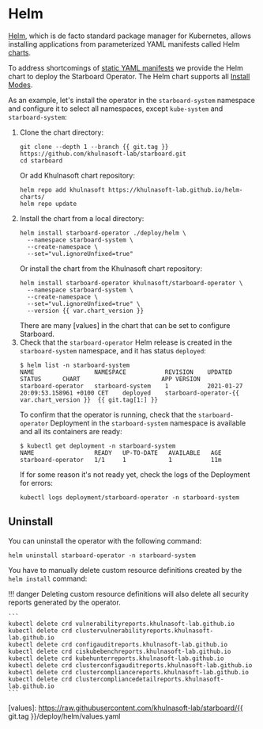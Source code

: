# Helm

[Helm], which is de facto standard package manager for Kubernetes, allows installing applications from parameterized
YAML manifests called Helm [charts].

To address shortcomings of [static YAML manifests](./kubectl.md) we provide the Helm chart to deploy the Starboard
Operator. The Helm chart supports all [Install Modes](./../configuration.md#install-modes).

As an example, let's install the operator in the `starboard-system` namespace and configure it to select all namespaces,
except `kube-system` and `starboard-system`:

1. Clone the chart directory:
   ```
   git clone --depth 1 --branch {{ git.tag }} https://github.com/khulnasoft-lab/starboard.git
   cd starboard
   ```
   Or add Khulnasoft chart repository:
   ```
   helm repo add khulnasoft https://khulnasoft-lab.github.io/helm-charts/
   helm repo update
   ```
2. Install the chart from a local directory:
   ```
   helm install starboard-operator ./deploy/helm \
     --namespace starboard-system \
     --create-namespace \
     --set="vul.ignoreUnfixed=true"
   ```
   Or install the chart from the Khulnasoft chart repository:
   ```
   helm install starboard-operator khulnasoft/starboard-operator \
     --namespace starboard-system \
     --create-namespace \
     --set="vul.ignoreUnfixed=true" \
     --version {{ var.chart_version }}
   ```
   There are many [values] in the chart that can be set to configure Starboard.
3. Check that the `starboard-operator` Helm release is created in the `starboard-system` namespace, and it has status
   `deployed`:
   ```console
   $ helm list -n starboard-system
   NAME              	NAMESPACE         	REVISION	UPDATED                             	STATUS  	CHART                   	APP VERSION
   starboard-operator	starboard-system	1       	2021-01-27 20:09:53.158961 +0100 CET	deployed	starboard-operator-{{ var.chart_version }}	{{ git.tag[1:] }}
   ```
   To confirm that the operator is running, check that the `starboard-operator` Deployment in the `starboard-system`
   namespace is available and all its containers are ready:
   ```console
   $ kubectl get deployment -n starboard-system
   NAME                 READY   UP-TO-DATE   AVAILABLE   AGE
   starboard-operator   1/1     1            1           11m
   ```
   If for some reason it's not ready yet, check the logs of the Deployment for errors:
   ```
   kubectl logs deployment/starboard-operator -n starboard-system
   ```

## Uninstall

You can uninstall the operator with the following command:

```
helm uninstall starboard-operator -n starboard-system
```

You have to manually delete custom resource definitions created by the `helm install` command:

!!! danger
    Deleting custom resource definitions will also delete all security reports generated by the operator.

    ```
    kubectl delete crd vulnerabilityreports.khulnasoft-lab.github.io
    kubectl delete crd clustervulnerabilityreports.khulnasoft-lab.github.io
    kubectl delete crd configauditreports.khulnasoft-lab.github.io
    kubectl delete crd ciskubebenchreports.khulnasoft-lab.github.io
    kubectl delete crd kubehunterreports.khulnasoft-lab.github.io
    kubectl delete crd clusterconfigauditreports.khulnasoft-lab.github.io
    kubectl delete crd clustercompliancereports.khulnasoft-lab.github.io
    kubectl delete crd clustercompliancedetailreports.khulnasoft-lab.github.io
    ```

[Helm]: https://helm.sh/
[charts]: https://helm.sh/docs/topics/charts/
[values]: https://raw.githubusercontent.com/khulnasoft-lab/starboard/{{ git.tag }}/deploy/helm/values.yaml
